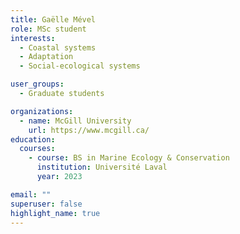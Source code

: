 ```yaml
---
title: Gaëlle Mével
role: MSc student
interests:
  - Coastal systems
  - Adaptation
  - Social-ecological systems

user_groups:
  - Graduate students

organizations:
  - name: McGill University
    url: https://www.mcgill.ca/
education:
  courses:
    - course: BS in Marine Ecology & Conservation
      institution: Université Laval
      year: 2023

email: ""
superuser: false
highlight_name: true
---
```

